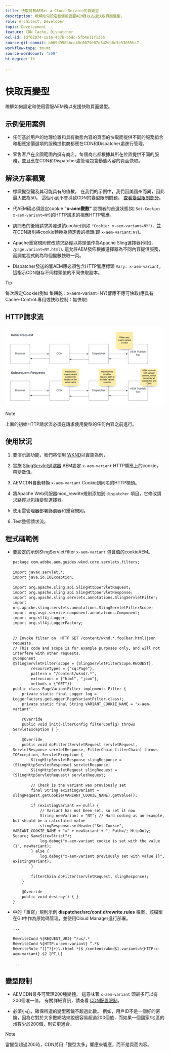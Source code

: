 ```yaml
---
title: 快取具有AEMas a Cloud Service的頁變型
description: 瞭解如何設定和使用雲服AEM務以支援快取頁面變型。
role: Architect, Developer
topic: Development
feature: CDN Cache, Dispatcher
exl-id: fdf62074-1a16-437b-b5dc-5fb4e11f1355
source-git-commit: b069d958bbcc40c0079e87d342db6c5e53055bc7
workflow-type: tm+mt
source-wordcount: '559'
ht-degree: 1%

---
```


# 快取頁變型

瞭解如何設定和使用雲服AEM務以支援快取頁面變型。

## 示例使用案例

+ 任何基於用戶的地理位置和具有動態內容的頁面的快取而提供不同的服務組合和相應定價選項的服務提供商都應在CDN和Dispatcher處進行管理。

+ 零售客戶在全國範圍內擁有商店，每個商店都根據其所在位置提供不同的服務，並且應在CDN和Dispatcher處管理包含動態內容的頁面快取。

## 解決方案概覽

+ 標識變型鍵及其可能具有的值數。 在我們的示例中，我們因美國州而異，因此最大數為50。 這個小到不會導致CDN的變型限制問題。 [查看變型限制部分](#variant-limitations)。

+ 代AEM碼必須設定cookie __&quot;x-aem變數&quot;__ 訪問者的首選狀態(如 `Set-Cookie: x-aem-variant=NY`)的HTTP請求的相應HTTP響應。

+ 訪問者的後續請求將發送該cookie(例如 `"Cookie: x-aem-variant=NY"`)，並在CDN級別將cookie轉換為預定義的標頭(即 `x-aem-variant:NY`)。

+ Apache重寫規則修改請求路徑以將頭值作為Apache Sling選擇器(例如， `/page.variant=NY.html`). 這允許AEM發佈根據選擇器為不同內容提供服務，而調度程式則為每個變數快取一頁。

+ Dispatcher發送的響AEM應必須包含HTTP響應標頭 `Vary: x-aem-variant`。 這指示CDN儲存不同標頭值的不同快取副本。

>[!TIP]
>
>每次設定Cookie(例如 集餅乾：x-aem-variant=NY)響應不應可快取(應具有Cache-Control:專用或快取控制：無快取)

## HTTP請求流

![變型快取請求流](./assets/variant-cache-request-flow.png)

>[!NOTE]
>
>上面的初始HTTP請求流必須在請求使用變型的任何內容之前進行。

## 使用狀況

1. 要演示該功能，我們將使用 [WKND](https://experienceleague.adobe.com/docs/experience-manager-learn/getting-started-wknd-tutorial-develop/overview.html?lang=zh-Hant)以實施為例，

1. 實施 [SlingServlet過濾器](https://sling.apache.org/documentation/the-sling-engine/filters.html) AEM設定 `x-aem-variant` HTTP響應上的cookie，帶變數值。

1. AEMCDN自動轉換 `x-aem-variant` Cookie到同名的HTTP標頭。

1. 將Apache Web伺服器mod_rewrite規則添加到 `dispatcher` 項目，它修改請求路徑以包括變型選擇器。

1. 使用雲管理器部署篩選器和重寫規則。

1. Test整個請求流。

## 程式碼範例

+ 要設定的示例SlingServletFilter `x-aem-variant` 包含值的cookieAEM。

   ```
   package com.adobe.aem.guides.wknd.core.servlets.filters;
   
   import javax.servlet.*;
   import java.io.IOException;
   
   import org.apache.sling.api.SlingHttpServletRequest;
   import org.apache.sling.api.SlingHttpServletResponse;
   import org.apache.sling.servlets.annotations.SlingServletFilter;
   import org.apache.sling.servlets.annotations.SlingServletFilterScope;
   import org.osgi.service.component.annotations.Component;
   import org.slf4j.Logger;
   import org.slf4j.LoggerFactory;
   
   
   // Invoke filter on  HTTP GET /content/wknd.*.foo|bar.html|json requests.
   // This code and scope is for example purposes only, and will not interfere with other requests.
   @Component
   @SlingServletFilter(scope = {SlingServletFilterScope.REQUEST},
           resourceTypes = {"cq:Page"},
           pattern = "/content/wknd/.*",
           extensions = {"html", "json"},
           methods = {"GET"})
   public class PageVariantFilter implements Filter {
       private static final Logger log = LoggerFactory.getLogger(PageVariantFilter.class);
       private static final String VARIANT_COOKIE_NAME = "x-aem-variant";
   
       @Override
       public void init(FilterConfig filterConfig) throws ServletException { }
   
       @Override
       public void doFilter(ServletRequest servletRequest, ServletResponse servletResponse, FilterChain filterChain) throws IOException, ServletException {
           SlingHttpServletResponse slingResponse = (SlingHttpServletResponse) servletResponse;
           SlingHttpServletRequest slingRequest = (SlingHttpServletRequest) servletRequest;
   
           // Check is the variant was previously set
           final String existingVariant = slingRequest.getCookie(VARIANT_COOKIE_NAME).getValue();
   
           if (existingVariant == null) {
               // Variant has not been set, so set it now
               String newVariant = "NY"; // Hard coding as an example, but should be a calculated value
               slingResponse.setHeader("Set-Cookie", VARIANT_COOKIE_NAME + "=" + newVariant + "; Path=/; HttpOnly; Secure; SameSite=Strict");
               log.debug("x-aem-variant cookie is set with the value {}", newVariant);
           } else {
               log.debug("x-aem-variant previously set with value {}", existingVariant);
           }
   
           filterChain.doFilter(servletRequest, slingResponse);
       }
   
       @Override
       public void destroy() { }
   }
   ```

+ 中的「重寫」規則示例 __dispatcher/src/conf.d/rewrite.rules__ 檔案，該檔案在Git中作為原始碼管理，並使用Cloud Manager進行部署。

   ```
   ...
   
   RewriteCond %{REQUEST_URI} ^/us/.*  
   RewriteCond %{HTTP:x-aem-variant} ^.*$  
   RewriteRule ^([^?]+)\.(html.*)$ /content/wknd$1.variant=%{HTTP:x-aem-variant}.$2 [PT,L] 
   
   ...
   ```

## 變型限制

+ AEMCDN最多可管理200種變體。 這意味著 `x-aem-variant` 頭最多可以有200個唯一值。 有關詳細資訊，請查看 [CDN配置限制](https://docs.fastly.com/en/guides/resource-limits)。

+ 必須小心，確保所選的變型密鑰不超過此數。  例如，用戶ID不是一個好的密鑰，因為它對於大多數網站來說很容易超過200個值，而如果一個國家/地區的州數少於200個，則它更適合。

>[!NOTE]
>
>當變型超過200時，CDN將用「變型太多」響應來響應，而不是頁面內容。
